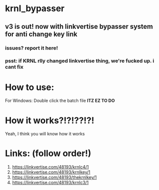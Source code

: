 # krnl_bypasser
## v3 is out! now with linkvertise bypasser system for anti change key link
### issues? report it here!
### psst: if KRNL rlly changed linkvertise thing, we're fucked up. i cant fix



# How to use:
For Windows: 
Double click the batch file
**ITZ EZ TO DO**

# How it works?!?!??!?!
Yeah, I think you will know how it works

# Links: (follow order!)
1. https://linkvertise.com/48193/krnlc4/1
2. https://linkvertise.com/48193/krnlkey/1
3. https://linkvertise.com/48193/thekrnlkey/1
4. https://linkvertise.com/48193/krnlc3/1

